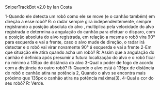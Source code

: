 SniperTrackBot v2.0 by Ian Costa

1-Quando ele detecta um robô como ele se move (e o canhão também) em direção a esse robô?
R: o radar sempre gira independentemente, sempre registrando a posição absoluta do alvo , multiplica pela velocidade do alvo registrada e determina a angulação do canhão para efetuar o disparo, com a posição absoluta do alvo registrada, em relação a mesma o robô vira 90° para esquerda e vai a frente, caso  o alvo mude de direção, o radar irá detectar e o robô vai virar novamente 90° á esquerda e vai a frente
2-Em que situação ele atira quando acha um robô?
R: Assim que a angulação do canhão é definida após presumir a futura localização do alvo e o robô ficar no mínimo a 135px de distância do alvo
3-Qual o poder de fogo de acordo com a distância do outro robô?
R: Quando o alvo está à 135px de distância do robô o canhão atira na potência 2, Quando o alvo se encontra mais próximo que 135px o canhão atira na potência máxima(3).
4-Qual a cor do seu robô?
R: Verde.
